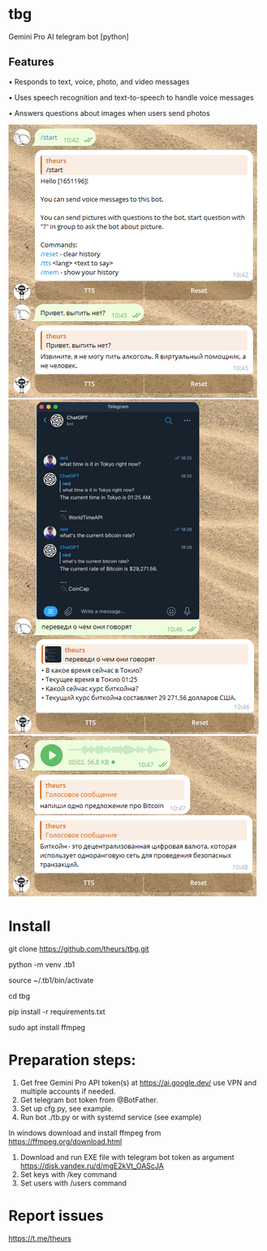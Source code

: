 # tbg
Gemini Pro AI telegram bot [python]

## Features

• Responds to text, voice, photo, and video messages

• Uses speech recognition and text-to-speech to handle voice messages

• Answers questions about images when users send photos

![example1](imgs/1.png) ![example1](imgs/2.png) ![example1](imgs/3.png)

# Install

git clone https://github.com/theurs/tbg.git

python -m venv .tb1

source ~/.tb1/bin/activate

cd tbg

pip install -r requirements.txt

sudo apt install ffmpeg


# Preparation steps:

1. Get free Gemini Pro API token(s) at https://ai.google.dev/ use VPN and multiple accounts if needed.
2. Get telegram bot token from @BotFather.
3. Set up cfg.py, see example.
4. Run bot ./tb.py or with systemd service (see example)

In windows download and install ffmpeg from https://ffmpeg.org/download.html
1. Download and run EXE file with telegram bot token as argument https://disk.yandex.ru/d/mgE2kVt_OAScJA
2. Set keys with /key command
3. Set users with /users command

# Report issues

https://t.me/theurs

